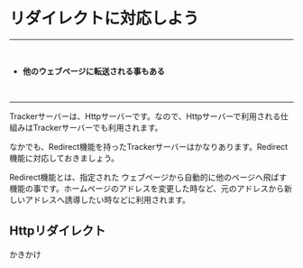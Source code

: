 # リダイレクトに対応しよう
<hr>
<br>

* **他のウェブページに転送される事もある**

<br>
<hr>

Trackerサーバーは、Httpサーバーです。なので、Httpサーバーで利用される仕組みはTrackerサーバーでも利用されます。

なかでも、Redirect機能を持ったTrackerサーバーはかなりあります。Redirect機能に対応しておきましょう。

Redirect機能とは、指定された
ウェブページから自動的に他のページへ飛ばす機能の事です。ホームページのアドレスを変更した時など、元のアドレスから新しいアドレスへ誘導したい時などに利用されます。

## Httpリダイレクト

かきかけ
